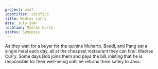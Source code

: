 ```yaml
---
project: omaf
identifier: c9c3f25b
title: Madras Curry
date: July 1947 
location: Madras Curry
status: Synopsis
---
```


As they wait for a buyer for the quinine Muharto, Boedi, and Pang eat a single meal each day, all at the cheapest restaurant they can find: Madras Curry. Some days Bob joins them and pays the bill, inisting that he is responsible for their well-being until he returns them safely to Java.

